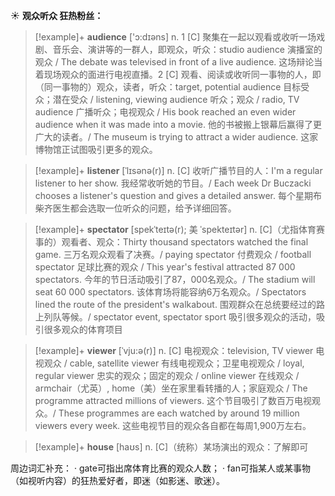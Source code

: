 ☀ <span class="category">**观众听众 狂热粉丝：**</span>
>[!example]+ <span class="vocabulary">**audience**</span> ['ɔ:dɪəns] 
> <span class="definition">n. 1 [C] 聚集在一起以观看或收听一场戏剧、音乐会、演讲等的一群人，即观众，听众：</span>studio audience 演播室的观众 / The debate was televised in front of a live audience. 这场辩论当着现场观众的面进行电视直播。<span class="definition">2 [C] 观看、阅读或收听同一事物的人，即（同一事物的）观众，读者，听众：</span>target, potential audience 目标受众；潜在受众 / listening, viewing audience 听众；观众 / radio, TV audience 广播听众；电视观众 / His book reached an even wider audience when it was made into a movie. 他的书被搬上银幕后赢得了更广大的读者。/ The museum is trying to attract a wider audience. 这家博物馆正试图吸引更多的观众。
                      
>[!example]+ <span class="vocabulary">**listener**</span> [ˈlɪsənə(r)]
> <span class="definition">n. [C] 收听广播节目的人：</span>I'm a regular listener to her show. 我经常收听她的节目。/ Each week Dr Buczacki chooses a listener's question and gives a detailed answer. 每个星期布柴齐医生都会选取一位听众的问题，给予详细回答。
 
>[!example]+ <span class="vocabulary">**spectator**</span> [spekˈteɪtə(r); 美 ˈspekteɪtər]
> <span class="definition">n. [C]（尤指体育赛事的）观看者、观众：</span>Thirty thousand spectators watched the final game. 三万名观众观看了决赛。/ paying spectator 付费观众 / football spectator 足球比赛的观众 / This year's festival attracted 87 000 spectators. 今年的节日活动吸引了87，000名观众。/ The stadium will seat 60 000 spectators. 该体育场将能容纳6万名观众。/ Spectators lined the route of the president's walkabout. 围观群众在总统要经过的路上列队等候。/ spectator event, spectator sport 吸引很多观众的活动，吸引很多观众的体育项目
           
>[!example]+ <span class="vocabulary">**viewer**</span> [ˈvju:ə(r)]
> <span class="definition">n. [C] 电视观众：</span>television, TV viewer 电视观众 / cable, satellite viewer 有线电视观众；卫星电视观众 / loyal, regular viewer 忠实的观众；固定的观众 / online viewer 在线观众 / armchair（尤英）, home（美）坐在家里看转播的人；家庭观众 / The programme attracted millions of viewers. 这个节目吸引了数百万电视观众。/ These programmes are each watched by around 19 million viewers every week. 这些电视节目的观众各自都在每周1,900万左右。

>[!example]+ <span class="vocabulary">**house**</span> [haʊs] 
> <span class="definition">n. [C]（统称）某场演出的观众：</span>了解即可

周边词汇补充：
· gate可指出席体育比赛的观众人数；
· fan可指某人或某事物（如视听内容）的狂热爱好者，即迷（如影迷、歌迷）。
